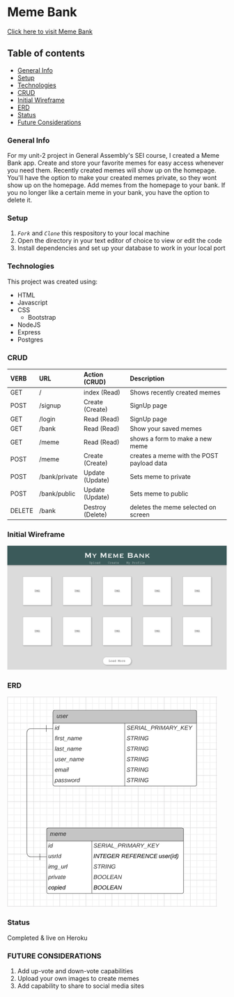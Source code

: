 # Meme Bank

[Click here to visit Meme Bank](https://my-meme-bank.herokuapp.com/)

## Table of contents

- [General Info](general-info)
- [Setup](#setup)
- [Technologies](#technologies)
- [CRUD](#crud)
- [Initial Wireframe](#initial-wireframe)
- [ERD](#erd)
- [Status](#status)
- [Future Considerations](#future-considerations)

### General Info

For my unit-2 project in General Assembly's SEI course, I created a Meme Bank app.
Create and store your favorite memes for easy access whenever you need them.
Recently created memes will show up on the homepage.
You'll have the option to make your created memes private, so they wont show up on the homepage.
Add memes from the homepage to your bank.
If you no longer like a certain meme in your bank, you have the option to delete it.


### Setup

1. _`Fork`_ and _`Clone`_ this respository to your local machine
2. Open the directory in your text editor of choice to view or edit the code
3. Install dependencies and set up your database to work in your local port

### Technologies

This project was created using:

- HTML
- Javascript
- CSS
  - Bootstrap
- NodeJS
- Express
- Postgres

### CRUD
| VERB | URL | Action \(CRUD\) | Description |
| :--- | :--- | :--- | :--- |
| GET | / | index \(Read\) | Shows recently created memes |
| POST | /signup | Create \(Create\) | SignUp page |
| GET | /login | Read \(Read\) | SignUp page |
| GET | /bank | Read \(Read\) | Show your saved memes |
| GET | /meme | Read \(Read\) | shows a form to make a new meme |
| POST | /meme | Create \(Create\) | creates a meme with the POST payload data |
| POST | /bank/private | Update \(Update\) | Sets meme to private |
| POST | /bank/public | Update \(Update\) | Sets meme to public |
| DELETE | /bank | Destroy \(Delete\) | deletes the meme selected on screen |


### Initial Wireframe

![MemeBank](images/readme/MemeBank.png)

### ERD
![MemeBank](images/readme/FinalERD.png)

### Status

Completed & live on Heroku

### FUTURE CONSIDERATIONS

1. Add up-vote and down-vote capabilities
2. Upload your own images to create memes
3. Add capability to share to social media sites